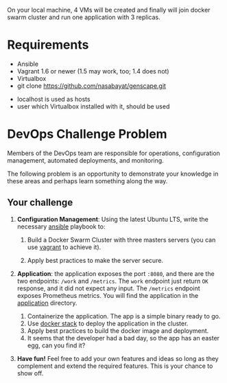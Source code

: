 On your local machine, 4 VMs will be created and finally will join docker swarm cluster and run one application with 3 replicas.

Requirements
==============

* Ansible
* Vagrant 1.6 or newer (1.5 may work, too; 1.4 does not)
* Virtualbox
* git clone https://github.com/nasabayat/genscape.git

- localhost is used as hosts
- user which Virtualbox installed with it, should be used

# DevOps Challenge Problem

Members of the DevOps team are responsible for operations, configuration management, automated deployments, and monitoring.

The following problem is an opportunity to demonstrate your knowledge in these areas and perhaps learn something along the way.

## Your challenge

1. **Configuration Management**: Using the latest Ubuntu LTS, write the necessary [ansible](https://www.ansible.com/) playbook to:
   1. Build a Docker Swarm Cluster with three masters servers (you can use [vagrant](https://www.vagrantup.com/) to achieve it).

   2. Apply best practices to make the server secure.

2. **Application**: the application exposes the port `:8080`, and there are the two endpoints: `/work` and `/metrics`. The `work` endpoint just return `OK` response, and it did not expect any input. The `/metrics` endpoint exposes Prometheus metrics. You will find the application in the [application](./application) directory.

   1. Containerize the application. The app is a simple binary ready to go.
   2. Use [docker stack](https://docs.docker.com/engine/reference/commandline/stack/) to deploy the application in the cluster.
   3. Apply best practices to build the docker image and deployment.
   4. It seems that the developer had a bad day, so the app has an easter egg, can you find it?

3. **Have fun!** Feel free to add your own features and ideas so long as they complement and extend the required features. This is your chance to show off.
